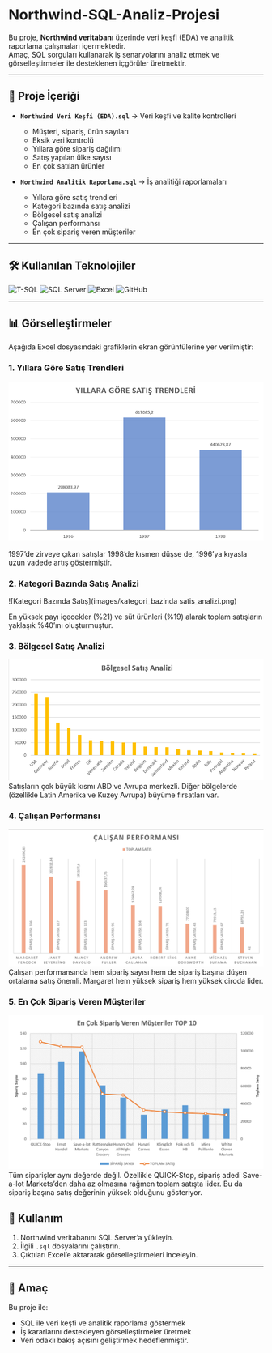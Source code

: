 # Northwind-SQL-Analiz-Projesi
Bu proje, **Northwind veritabanı** üzerinde veri keşfi (EDA) ve analitik raporlama çalışmaları içermektedir.  
Amaç, SQL sorguları kullanarak iş senaryolarını analiz etmek ve görselleştirmeler ile desteklenen içgörüler üretmektir.  

---
## 📂 Proje İçeriği

- **`Northwind Veri Keşfi (EDA).sql`** → Veri keşfi ve kalite kontrolleri
  - Müşteri, sipariş, ürün sayıları
  - Eksik veri kontrolü
  - Yıllara göre sipariş dağılımı
  - Satış yapılan ülke sayısı
  - En çok satılan ürünler

- **`Northwind Analitik Raporlama.sql`** → İş analitiği raporlamaları
  - Yıllara göre satış trendleri
  - Kategori bazında satış analizi
  - Bölgesel satış analizi
  - Çalışan performansı
  - En çok sipariş veren müşteriler

---
## 🛠 Kullanılan Teknolojiler

<p align="left">
  <!-- T-SQL -->
  <img src="https://img.shields.io/badge/T--SQL-CC2927?style=for-the-badge&logo=microsoftsqlserver&logoColor=white" alt="T-SQL"/>
  
  <!-- Microsoft SQL Server -->
  <img src="https://img.shields.io/badge/SQL%20Server-CC2927?style=for-the-badge&logo=microsoftsqlserver&logoColor=white" alt="SQL Server"/>
  
  <!-- Excel -->
  <img src="https://img.shields.io/badge/Excel-217346?style=for-the-badge&logo=microsoftexcel&logoColor=white" alt="Excel"/>
  
  <!-- GitHub -->
  <img src="https://img.shields.io/badge/GitHub-181717?style=for-the-badge&logo=github&logoColor=white" alt="GitHub"/>
</p>

---
## 📊 Görselleştirmeler

Aşağıda Excel dosyasındaki grafiklerin ekran görüntülerine yer verilmiştir:

### 1. Yıllara Göre Satış Trendleri
![Yıllara Göre Satış Trendleri](images/yillara_gore_satis_trendi.png) 

1997’de zirveye çıkan satışlar 1998’de kısmen düşse de, 1996’ya kıyasla uzun vadede artış göstermiştir.

### 2. Kategori Bazında Satış Analizi
![Kategori Bazında Satış](images/kategori_bazinda satis_analizi.png)

En yüksek payı içecekler (%21) ve süt ürünleri (%19) alarak toplam satışların yaklaşık %40’ını oluşturmuştur.

### 3. Bölgesel Satış Analizi
![Bölgesel Satış Analizi](images/bolgesel_satis_analizi.png)
Satışların çok büyük kısmı ABD ve Avrupa merkezli. Diğer bölgelerde (özellikle Latin Amerika ve Kuzey Avrupa) büyüme fırsatları var.

### 4. Çalışan Performansı
![Çalışan Performansı](images/çalısan_performansi.png)
Çalışan performansında hem sipariş sayısı hem de sipariş başına düşen ortalama satış önemli. Margaret hem yüksek sipariş hem yüksek ciroda lider.

### 5. En Çok Sipariş Veren Müşteriler
![Müşteri Analizi](images/en_cok_siparis_veren_musteriler_top_10.png)
Tüm siparişler aynı değerde değil. Özellikle QUICK-Stop, sipariş adedi Save-a-lot Markets’den daha az olmasına rağmen toplam satışta lider. Bu da sipariş başına satış değerinin yüksek olduğunu gösteriyor.

## 🚀 Kullanım

1. Northwind veritabanını SQL Server’a yükleyin.  
2. İlgili `.sql` dosyalarını çalıştırın.  
3. Çıktıları Excel’e aktararak görselleştirmeleri inceleyin.  

---

## 🎯 Amaç

Bu proje ile:  
- SQL ile veri keşfi ve analitik raporlama göstermek  
- İş kararlarını destekleyen görselleştirmeler üretmek  
- Veri odaklı bakış açısını geliştirmek hedeflenmiştir. 
